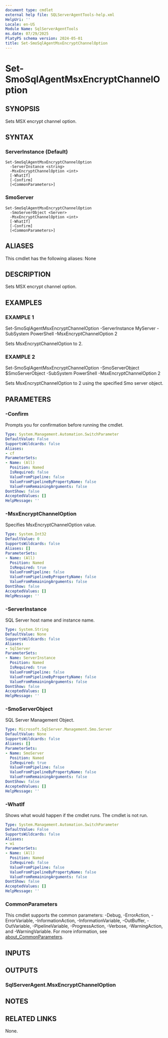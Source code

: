 ```yaml
---
document type: cmdlet
external help file: SQLServerAgentTools-help.xml
HelpUri: ''
Locale: en-US
Module Name: SqlServerAgentTools
ms.date: 07/29/2025
PlatyPS schema version: 2024-05-01
title: Set-SmoSqlAgentMsxEncryptChannelOption
---
```


# Set-SmoSqlAgentMsxEncryptChannelOption

## SYNOPSIS

Sets MSX encrypt channel option.

## SYNTAX

### ServerInstance (Default)

```
Set-SmoSqlAgentMsxEncryptChannelOption
  -ServerInstance <string>
  -MsxEncryptChannelOption <int>
  [-WhatIf]
  [-Confirm]
  [<CommonParameters>]
```

### SmoServer

```
Set-SmoSqlAgentMsxEncryptChannelOption
  -SmoServerObject <Server>
  -MsxEncryptChannelOption <int>
  [-WhatIf]
  [-Confirm]
  [<CommonParameters>]
```

## ALIASES

This cmdlet has the following aliases:
  None

## DESCRIPTION

Sets MSX encrypt channel option.

## EXAMPLES

### EXAMPLE 1

Set-SmoSqlAgentMsxEncryptChannelOption -ServerInstance MyServer -SubSystem PowerShell -MsxEncryptChannelOption 2

Sets MsxEncryptChannelOption to 2.

### EXAMPLE 2

Set-SmoSqlAgentMsxEncryptChannelOption -SmoServerObject $SmoServerObject -SubSystem PowerShell -MsxEncryptChannelOption 2

Sets MsxEncryptChannelOption to 2 using the specified Smo server object.

## PARAMETERS

### -Confirm

Prompts you for confirmation before running the cmdlet.

```yaml
Type: System.Management.Automation.SwitchParameter
DefaultValue: False
SupportsWildcards: false
Aliases:
- cf
ParameterSets:
- Name: (All)
  Position: Named
  IsRequired: false
  ValueFromPipeline: false
  ValueFromPipelineByPropertyName: false
  ValueFromRemainingArguments: false
DontShow: false
AcceptedValues: []
HelpMessage: ''
```

### -MsxEncryptChannelOption

Specifies MsxEncryptChannelOption value.

```yaml
Type: System.Int32
DefaultValue: 0
SupportsWildcards: false
Aliases: []
ParameterSets:
- Name: (All)
  Position: Named
  IsRequired: true
  ValueFromPipeline: false
  ValueFromPipelineByPropertyName: false
  ValueFromRemainingArguments: false
DontShow: false
AcceptedValues: []
HelpMessage: ''
```

### -ServerInstance

SQL Server host name and instance name.

```yaml
Type: System.String
DefaultValue: None
SupportsWildcards: false
Aliases:
- SqlServer
ParameterSets:
- Name: ServerInstance
  Position: Named
  IsRequired: true
  ValueFromPipeline: false
  ValueFromPipelineByPropertyName: false
  ValueFromRemainingArguments: false
DontShow: false
AcceptedValues: []
HelpMessage: ''
```

### -SmoServerObject

SQL Server Management Object.

```yaml
Type: Microsoft.SqlServer.Management.Smo.Server
DefaultValue: None
SupportsWildcards: false
Aliases: []
ParameterSets:
- Name: SmoServer
  Position: Named
  IsRequired: true
  ValueFromPipeline: false
  ValueFromPipelineByPropertyName: false
  ValueFromRemainingArguments: false
DontShow: false
AcceptedValues: []
HelpMessage: ''
```

### -WhatIf

Shows what would happen if the cmdlet runs.
The cmdlet is not run.

```yaml
Type: System.Management.Automation.SwitchParameter
DefaultValue: False
SupportsWildcards: false
Aliases:
- wi
ParameterSets:
- Name: (All)
  Position: Named
  IsRequired: false
  ValueFromPipeline: false
  ValueFromPipelineByPropertyName: false
  ValueFromRemainingArguments: false
DontShow: false
AcceptedValues: []
HelpMessage: ''
```

### CommonParameters

This cmdlet supports the common parameters: -Debug, -ErrorAction, -ErrorVariable,
-InformationAction, -InformationVariable, -OutBuffer, -OutVariable, -PipelineVariable,
-ProgressAction, -Verbose, -WarningAction, and -WarningVariable. For more information, see
[about_CommonParameters](https://go.microsoft.com/fwlink/?LinkID=113216).

## INPUTS

## OUTPUTS

### SqlServerAgent.MsxEncryptChannelOption



## NOTES




## RELATED LINKS

None.

